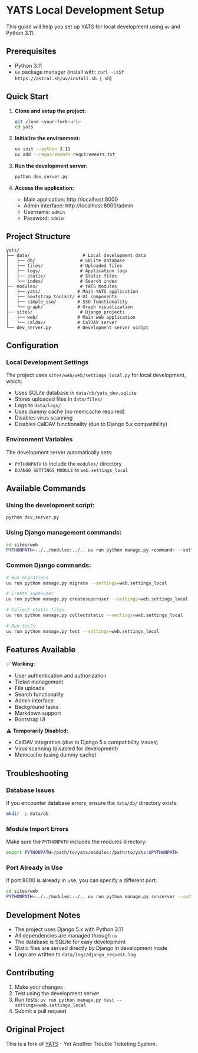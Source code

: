 # YATS Local Development Setup

This guide will help you set up YATS for local development using `uv` and Python 3.11.

## Prerequisites

- Python 3.11
- `uv` package manager (install with: `curl -LsSf https://astral.sh/uv/install.sh | sh`)

## Quick Start

1. **Clone and setup the project:**
   ```bash
   git clone <your-fork-url>
   cd yats
   ```

2. **Initialize the environment:**
   ```bash
   uv init --python 3.11
   uv add --requirements requirements.txt
   ```

3. **Run the development server:**
   ```bash
   python dev_server.py
   ```

4. **Access the application:**
   - Main application: http://localhost:8000
   - Admin interface: http://localhost:8000/admin
   - Username: `admin`
   - Password: `admin`

## Project Structure

```
yats/
├── data/                    # Local development data
│   ├── db/                 # SQLite database
│   ├── files/              # Uploaded files
│   ├── logs/               # Application logs
│   ├── static/             # Static files
│   └── index/              # Search index
├── modules/                # YATS modules
│   ├── yats/              # Main YATS application
│   ├── bootstrap_toolkit/ # UI components
│   ├── simple_sso/        # SSO functionality
│   └── graph/             # Graph visualization
├── sites/                  # Django projects
│   ├── web/               # Main web application
│   └── caldav/            # CalDAV server
└── dev_server.py          # Development server script
```

## Configuration

### Local Development Settings

The project uses `sites/web/web/settings_local.py` for local development, which:

- Uses SQLite database in `data/db/yats_dev.sqlite`
- Stores uploaded files in `data/files/`
- Logs to `data/logs/`
- Uses dummy cache (no memcache required)
- Disables virus scanning
- Disables CalDAV functionality (due to Django 5.x compatibility)

### Environment Variables

The development server automatically sets:
- `PYTHONPATH` to include the `modules/` directory
- `DJANGO_SETTINGS_MODULE` to `web.settings_local`

## Available Commands

### Using the development script:
```bash
python dev_server.py
```

### Using Django management commands:
```bash
cd sites/web
PYTHONPATH=../../modules:../.. uv run python manage.py <command> --settings=web.settings_local
```

### Common Django commands:
```bash
# Run migrations
uv run python manage.py migrate --settings=web.settings_local

# Create superuser
uv run python manage.py createsuperuser --settings=web.settings_local

# Collect static files
uv run python manage.py collectstatic --settings=web.settings_local

# Run tests
uv run python manage.py test --settings=web.settings_local
```

## Features Available

✅ **Working:**
- User authentication and authorization
- Ticket management
- File uploads
- Search functionality
- Admin interface
- Background tasks
- Markdown support
- Bootstrap UI

⚠️ **Temporarily Disabled:**
- CalDAV integration (due to Django 5.x compatibility issues)
- Virus scanning (disabled for development)
- Memcache (using dummy cache)

## Troubleshooting

### Database Issues
If you encounter database errors, ensure the `data/db/` directory exists:
```bash
mkdir -p data/db
```

### Module Import Errors
Make sure the `PYTHONPATH` includes the modules directory:
```bash
export PYTHONPATH=/path/to/yats/modules:/path/to/yats:$PYTHONPATH
```

### Port Already in Use
If port 8000 is already in use, you can specify a different port:
```bash
cd sites/web
PYTHONPATH=../../modules:../.. uv run python manage.py runserver --settings=web.settings_local 0.0.0.0:8001
```

## Development Notes

- The project uses Django 5.x with Python 3.11
- All dependencies are managed through `uv`
- The database is SQLite for easy development
- Static files are served directly by Django in development mode
- Logs are written to `data/logs/django_request.log`

## Contributing

1. Make your changes
2. Test using the development server
3. Run tests: `uv run python manage.py test --settings=web.settings_local`
4. Submit a pull request

## Original Project

This is a fork of [YATS](https://github.com/mediafactory/yats) - Yet Another Trouble Ticketing System.

